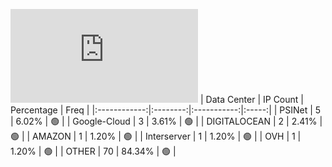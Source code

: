 ![Diagramm](https://github.com/obajay/StateSync-snapshots/blob/main/Projects/Planq/1/README.md)
| Data Center | IP Count | Percentage | Freq |
|:------------:|:--------:|:-----------:|:-----:|
| PSINet | 5 | 6.02% | 🟢 |
| Google-Cloud | 3 | 3.61% | 🟢 |
| DIGITALOCEAN | 2 | 2.41% | 🟢 |
| AMAZON | 1 | 1.20% | 🟢 |
| Interserver | 1 | 1.20% | 🟢 |
| OVH | 1 | 1.20% | 🟢 |
| OTHER | 70 | 84.34% | 🟢 |